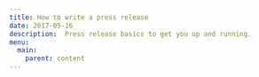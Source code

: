 ```yaml
---
title: How to write a press release
date: 2017-05-16
description:  Press release basics to get you up and running.
menu:
  main:
    parent: content
---
```

